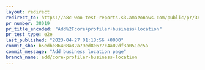 ```yaml
---
layout: redirect
redirect_to: https://a8c-woo-test-reports.s3.amazonaws.com/public/pr/38019/e2e/index.html
pr_number: 38019
pr_title_encoded: "Add%2Fcore+profiler+business+location"
pr_test_type: e2e
last_published: "2023-04-27 01:18:56 +0000"
commit_sha: b5edbe86408a82a79ed8e677c4a02df3a051ec5a
commit_message: "Add business location page"
branch_name: add/core-profiler-business-location
---
```

